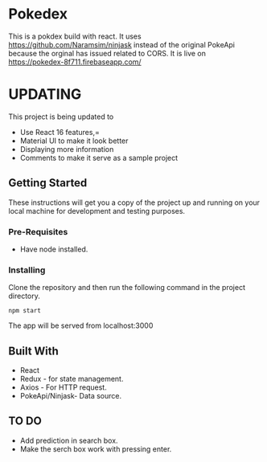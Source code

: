 ﻿# Pokedex

This is a pokdex build with react. It uses https://github.com/Naramsim/ninjask instead of the original PokeApi because the orginal has issued related to CORS.
It is live on https://pokedex-8f711.firebaseapp.com/

# UPDATING
This project is being updated to 
* Use React 16 features,=
* Material UI to make it look better 
* Displaying more information
* Comments to make it serve as a sample project

## Getting Started

These instructions will get you a copy of the project up and running on your local machine for development and testing purposes.


### Pre-Requisites
* Have node installed.

### Installing

Clone the repository and then run the following command in the project directory.
```
npm start
```

The app will be served from localhost:3000

## Built With

* React
* Redux - for state management.
* Axios - For HTTP request.
* PokeApi/Ninjask- Data source.

## TO DO
* Add prediction in search box.
* Make the serch box work with pressing enter.



